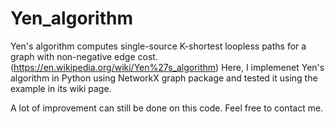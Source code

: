 # Yen_algorithm
Yen's algorithm computes single-source K-shortest loopless paths for a graph with non-negative edge cost. (https://en.wikipedia.org/wiki/Yen%27s_algorithm)
Here, I implemenet Yen's algorithm in Python using NetworkX graph package and tested it using the example in its wiki page.

A lot of improvement can still be done on this code. Feel free to contact me.
